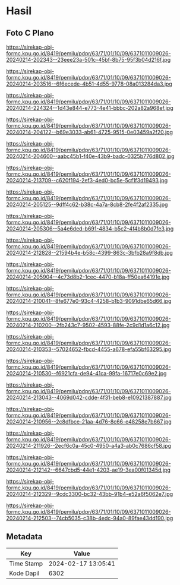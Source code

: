 # Hasil

## Foto C Plano

https://sirekap-obj-formc.kpu.go.id/8419/pemilu/pdpr/63/71/01/10/09/6371011009026-20240214-202343--23eee23a-501c-45bf-8b75-95f3b04d216f.jpg

https://sirekap-obj-formc.kpu.go.id/8419/pemilu/pdpr/63/71/01/10/09/6371011009026-20240214-203516--6f6ecede-4b51-4d55-9778-08a013284da3.jpg

https://sirekap-obj-formc.kpu.go.id/8419/pemilu/pdpr/63/71/01/10/09/6371011009026-20240214-224324--1d43e844-e773-4e41-bbbc-202a82a968ef.jpg

https://sirekap-obj-formc.kpu.go.id/8419/pemilu/pdpr/63/71/01/10/09/6371011009026-20240214-204122--b69e3033-ab61-4725-9515-0e03459a2f20.jpg

https://sirekap-obj-formc.kpu.go.id/8419/pemilu/pdpr/63/71/01/10/09/6371011009026-20240214-204600--aabc45b1-f40e-43b9-badc-0325b776d802.jpg

https://sirekap-obj-formc.kpu.go.id/8419/pemilu/pdpr/63/71/01/10/09/6371011009026-20240214-213709--c620f194-2ef3-4ed0-bc5e-5cf1f3d19493.jpg

https://sirekap-obj-formc.kpu.go.id/8419/pemilu/pdpr/63/71/01/10/09/6371011009026-20240214-205125--9dff4c62-b38c-4a7a-8cb8-2fe4f2af2335.jpg

https://sirekap-obj-formc.kpu.go.id/8419/pemilu/pdpr/63/71/01/10/09/6371011009026-20240214-205306--5a4e6ded-b691-4834-b5c2-4f4b8b0d7fe3.jpg

https://sirekap-obj-formc.kpu.go.id/8419/pemilu/pdpr/63/71/01/10/09/6371011009026-20240214-212828--21594b4e-b58c-4399-863c-3bfb28a9f8db.jpg

https://sirekap-obj-formc.kpu.go.id/8419/pemilu/pdpr/63/71/01/10/09/6371011009026-20240214-205904--4c73d8b2-1cec-4470-b18a-ff50ea64191e.jpg

https://sirekap-obj-formc.kpu.go.id/8419/pemilu/pdpr/63/71/01/10/09/6371011009026-20240214-210041--8fe677e0-93c4-4258-b1b3-9091dbe65d66.jpg

https://sirekap-obj-formc.kpu.go.id/8419/pemilu/pdpr/63/71/01/10/09/6371011009026-20240214-210200--2fb243c7-9502-4593-88fe-2c9d1d1a6c12.jpg

https://sirekap-obj-formc.kpu.go.id/8419/pemilu/pdpr/63/71/01/10/09/6371011009026-20240214-210353--57024652-fbcd-4455-a678-efa55bf63295.jpg

https://sirekap-obj-formc.kpu.go.id/8419/pemilu/pdpr/63/71/01/10/09/6371011009026-20240214-210530--f6921cfa-de94-41ca-99fa-16717e0c69e2.jpg

https://sirekap-obj-formc.kpu.go.id/8419/pemilu/pdpr/63/71/01/10/09/6371011009026-20240214-213043--4069d042-cdde-4f31-beb8-e10921387887.jpg

https://sirekap-obj-formc.kpu.go.id/8419/pemilu/pdpr/63/71/01/10/09/6371011009026-20240214-210956--2c8dfbce-21aa-4d76-8c66-e48258e7b667.jpg

https://sirekap-obj-formc.kpu.go.id/8419/pemilu/pdpr/63/71/01/10/09/6371011009026-20240214-211926--2ecf6c0a-45c0-4950-a4a3-ab0c7686cf58.jpg

https://sirekap-obj-formc.kpu.go.id/8419/pemilu/pdpr/63/71/01/10/09/6371011009026-20240214-212142--6647cbd5-44e1-4203-ae19-3ea00f01345d.jpg

https://sirekap-obj-formc.kpu.go.id/8419/pemilu/pdpr/63/71/01/10/09/6371011009026-20240214-212329--9cdc3300-bc32-43bb-91b4-e52a6f5062e7.jpg

https://sirekap-obj-formc.kpu.go.id/8419/pemilu/pdpr/63/71/01/10/09/6371011009026-20240214-212503--74cb5035-c38b-4edc-94a0-89fae43dd190.jpg


## Metadata

| Key        | Value               |
| ---------- | ------------------- |
| Time Stamp | 2024-02-17 13:05:41 |
| Kode Dapil | 6302                |



